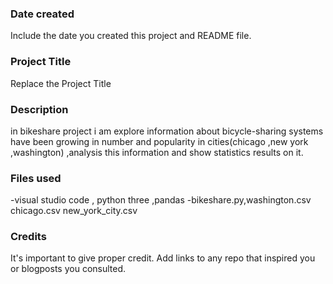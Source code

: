 ### Date created
Include the date you created this project and README file.

### Project Title
Replace the Project Title

### Description
in bikeshare project i am explore information about bicycle-sharing systems have been growing in number and popularity in cities(chicago ,new york ,washington) ,analysis this information and show statistics results on it.

### Files used
-visual studio code , python three ,pandas
-bikeshare.py,washington.csv
chicago.csv
new_york_city.csv
 

### Credits
It's important to give proper credit. Add links to any repo that inspired you or blogposts you consulted.

